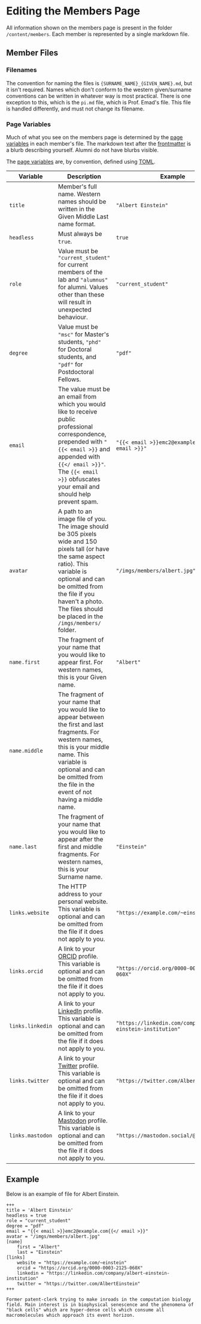 # Editing the Members Page

All information shown on the members page is present in the folder `/content/members`. Each member is represented by a single markdown file.

## Member Files

### Filenames
The convention for naming the files is `{SURNAME_NAME}_{GIVEN_NAME}.md`, but it isn't required. Names which don't conform to the western given/surname conventions can be written in whatever way is most practical. There is one exception to this, which is the `pi.md` file, which is Prof. Emad's file. This file is handled differently, and must not change its filename.

### Page Variables
Much of what you see on the members page is determined by the [page variables](https://gohugo.io/variables/page/) in each member's file. The markdown text after the [frontmatter](https://gohugo.io/content-management/front-matter/) is a blurb describing yourself. Alumni do not have blurbs visible.

The [page variables](https://gohugo.io/variables/page/) are, by convention, defined using [TOML](https://toml.io/en/).

|Variable|Description|Example|
|--------|-----------|-------|
|`title` |Member's full name. Western names should be written in the Given Middle Last name format.|`"Albert Einstein"`|
|`headless`|Must always be `true`.|`true`|
|`role`|Value must be `"current_student"` for current members of the lab and `"alumnus"` for alumni. Values other than these will result in unexpected behaviour.|`"current_student"`|
|`degree`|Value must be `"msc"` for Master's students, `"phd"` for Doctoral students, and `"pdf"` for Postdoctoral Fellows.|`"pdf"`|
|`email`|The value must be an email from which you would like to receive public professional correspondence, prepended with `"{{< email >}}` and appended with `{{</ email >}}"`. The `{{< email >}}` obfuscates your email and should help prevent spam.|`"{{< email >}}emc2@example.com{{</ email >}}"`|
|`avatar`|A path to an image file of you. The image should be 305 pixels wide and 150 pixels tall (or have the same aspect ratio). This variable is optional and can be omitted from the file if you haven't a photo. The files should be placed in the `/imgs/members/` folder. |`"/imgs/members/albert.jpg"`|
|`name.first`|The fragment of your name that you would like to appear first. For western names, this is your Given name.|`"Albert"`|
|`name.middle`|The fragment of your name that you would like to appear between the first and last fragments. For western names, this is your middle name. This variable is optional and can be omitted from the file in the event of not having a middle name.||
|`name.last`|The fragment of your name that you would like to appear after the first and middle fragments. For western names, this is your Surname name.|`"Einstein"`|
|`links.website`|The HTTP address to your personal website. This variable is optional and can be omitted from the file if it does not apply to you.|`"https://example.com/~einstein"`|
|`links.orcid`|A link to your [ORCID](https://orcid.org/) profile. This variable is optional and can be omitted from the file if it does not apply to you.|`"https://orcid.org/0000-0003-2125-060X"`|
|`links.linkedin`|A link to your [LinkedIn](https://www.linkedin.com/) profile. This variable is optional and can be omitted from the file if it does not apply to you.|`"https://linkedin.com/company/albert-einstein-institution"`|
|`links.twitter`|A link to your [Twitter](http://twitter.com) profile. This variable is optional and can be omitted from the file if it does not apply to you.|`"https://twitter.com/AlbertEinstein"`|
|`links.mastodon`|A link to your [Mastodon](https://joinmastodon.org/) profile. This variable is optional and can be omitted from the file if it does not apply to you.|`"https://mastodon.social/@Gargron"`|

## Example

Below is an example of file for Albert Einstein.

```
+++
title = 'Albert Einstein'
headless = true
role = "current_student"
degree = "pdf"
email = "{{< email >}}emc2@example.com{{</ email >}}"
avatar = "/imgs/members/albert.jpg"
[name]
    first = "Albert"
    last = "Einstein"
[links]
    website = "https://example.com/~einstein"
    orcid = "https://orcid.org/0000-0003-2125-060X"
    linkedin = "https://linkedin.com/company/albert-einstein-institution"
    twitter = "https://twitter.com/AlbertEinstein"
+++

Former patent-clerk trying to make inroads in the computation biology field. Main interest is in biophysical senescence and the phenomena of "black cells" which are hyper-dense cells which consume all macromolecules which approach its event horizon.
```